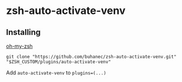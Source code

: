 # zsh-auto-activate-venv

## Installing

[oh-my-zsh](https://github.com/robbyrussell/oh-my-zsh)

`git clone "https://github.com/buhanec/zsh-auto-activate-venv.git" "$ZSH_CUSTOM/plugins/auto-activate-venv"`

Add `auto-activate-venv` to `plugins=(...)`
